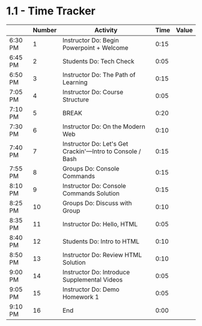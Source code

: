 # 1.1 - Time Tracker

|         | Number | Activity                                                  | Time | Value |
| ------- | ------ | --------------------------------------------------------- | ---- | ----- |
| 6:30 PM | 1      | Instructor Do: Begin Powerpoint + Welcome                 | 0:15 |       |
| 6:45 PM | 2      | Students Do: Tech Check                                   | 0:05 |       |
| 6:50 PM | 3      | Instructor Do: The Path of Learning                       | 0:15 |       |
| 7:05 PM | 4      | Instructor Do: Course Structure                           | 0:05 |       |
| 7:10 PM | 5      | BREAK                                                     | 0:20 |       |
| 7:30 PM | 6      | Instructor Do: On the Modern Web                          | 0:10 |       |
| 7:40 PM | 7      | Instructor Do: Let's Get Crackin'—Intro to Console / Bash | 0:15 |       |
| 7:55 PM | 8      | Groups Do: Console Commands                               | 0:15 |       |
| 8:10 PM | 9      | Instructor Do: Console Commands Solution                  | 0:15 |       |
| 8:25 PM | 10     | Groups Do: Discuss with Group                             | 0:10 |       |
| 8:35 PM | 11     | Instructor Do: Hello, HTML                                | 0:05 |       |
| 8:40 PM | 12     | Students Do: Intro to HTML                                | 0:10 |       |
| 8:50 PM | 13     | Instructor Do: Review HTML Solution                       | 0:10 |       |
| 9:00 PM | 14     | Instructor Do: Introduce Supplemental Videos              | 0:05 |       |
| 9:05 PM | 15     | Instructor Do: Demo Homework 1                            | 0:05 |       |
| 9:10 PM | 16     | End                                                       | 0:00 |       |

